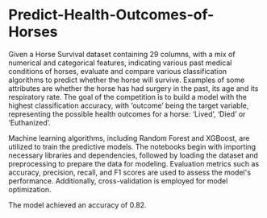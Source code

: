 # Predict-Health-Outcomes-of-Horses
Given a Horse Survival dataset containing 29 columns, with a mix of numerical and categorical features, indicating various past medical conditions of horses, evaluate and compare various classification algorithms to predict whether the horse will survive. Examples of some attributes are whether the horse has had surgery in the past, its age and its respiratory rate. The goal of the competition is to build a model with the highest classification accuracy, with ‘outcome’ being the target variable, representing the possible health outcomes for a horse: ‘Lived’, ‘Died’ or ‘Euthanized’.

Machine learning algorithms, including Random Forest and XGBoost, are utilized to train the predictive models. The notebooks begin with importing necessary libraries and dependencies, followed by loading the dataset and preprocessing to prepare the data for modeling. Evaluation metrics such as accuracy, precision, recall, and F1 scores are used to assess the model's performance. Additionally, cross-validation is employed for model optimization.

The model achieved an accuracy of 0.82.
